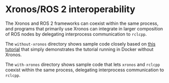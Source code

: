 # Xronos/ROS 2 interoperability

The Xronos and ROS 2 frameworks can coexist within the same process, and
programs that primarily use Xronos can integrate in larger composition of ROS
nodes by delegating interprocess communication to `rclcpp`.

The `without-xronos` directory shows sample code closely based on [this
tutorial](https://docs.ros.org/en/jazzy/Tutorials/Beginner-Client-Libraries/Writing-A-Simple-Cpp-Publisher-And-Subscriber.html) that simply demonstrates
the tutorial running in Docker without Xronos.

The `with-xronos` directory shows sample code that lets `xronos` and `rclcpp`
coexist within the same process, delegating interprocess communication to
`rclcpp`.

